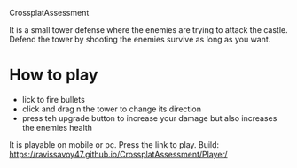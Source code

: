 CrossplatAssessment

It is a small tower defense where the enemies are trying to attack the castle.
Defend the tower by shooting the enemies survive as long as you want.

# How to play
- lick to fire bullets
- click and drag n the tower to change its direction
- press teh upgrade button to increase your damage but also increases the enemies health

It is playable on mobile or pc. 
Press the link to play.
Build: https://ravissavoy47.github.io/CrossplatAssessment/Player/
